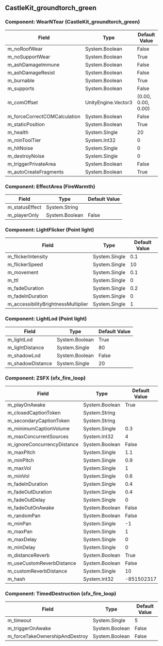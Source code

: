 ## CastleKit_groundtorch_green

### Component: WearNTear (CastleKit_groundtorch_green)

|Field|Type|Default Value|
|---|---|---|
|m_noRoofWear|System.Boolean|False|
|m_noSupportWear|System.Boolean|True|
|m_ashDamageImmune|System.Boolean|False|
|m_ashDamageResist|System.Boolean|False|
|m_burnable|System.Boolean|True|
|m_supports|System.Boolean|False|
|m_comOffset|UnityEngine.Vector3|(0.00, 0.00, 0.00)|
|m_forceCorrectCOMCalculation|System.Boolean|False|
|m_staticPosition|System.Boolean|True|
|m_health|System.Single|20|
|m_minToolTier|System.Int32|0|
|m_hitNoise|System.Single|0|
|m_destroyNoise|System.Single|0|
|m_triggerPrivateArea|System.Boolean|False|
|m_autoCreateFragments|System.Boolean|True|

### Component: EffectArea (FireWarmth)

|Field|Type|Default Value|
|---|---|---|
|m_statusEffect|System.String||
|m_playerOnly|System.Boolean|False|

### Component: LightFlicker (Point light)

|Field|Type|Default Value|
|---|---|---|
|m_flickerIntensity|System.Single|0.1|
|m_flickerSpeed|System.Single|10|
|m_movement|System.Single|0.1|
|m_ttl|System.Single|0|
|m_fadeDuration|System.Single|0.2|
|m_fadeInDuration|System.Single|0|
|m_accessibilityBrightnessMultiplier|System.Single|1|

### Component: LightLod (Point light)

|Field|Type|Default Value|
|---|---|---|
|m_lightLod|System.Boolean|True|
|m_lightDistance|System.Single|80|
|m_shadowLod|System.Boolean|False|
|m_shadowDistance|System.Single|20|

### Component: ZSFX (sfx_fire_loop)

|Field|Type|Default Value|
|---|---|---|
|m_playOnAwake|System.Boolean|True|
|m_closedCaptionToken|System.String||
|m_secondaryCaptionToken|System.String||
|m_minimumCaptionVolume|System.Single|0.3|
|m_maxConcurrentSources|System.Int32|4|
|m_ignoreConcurrencyDistance|System.Boolean|False|
|m_maxPitch|System.Single|1.1|
|m_minPitch|System.Single|0.9|
|m_maxVol|System.Single|1|
|m_minVol|System.Single|0.6|
|m_fadeInDuration|System.Single|0.4|
|m_fadeOutDuration|System.Single|0.4|
|m_fadeOutDelay|System.Single|0|
|m_fadeOutOnAwake|System.Boolean|False|
|m_randomPan|System.Boolean|False|
|m_minPan|System.Single|-1|
|m_maxPan|System.Single|1|
|m_maxDelay|System.Single|0|
|m_minDelay|System.Single|0|
|m_distanceReverb|System.Boolean|True|
|m_useCustomReverbDistance|System.Boolean|False|
|m_customReverbDistance|System.Single|10|
|m_hash|System.Int32|-851502317|

### Component: TimedDestruction (sfx_fire_loop)

|Field|Type|Default Value|
|---|---|---|
|m_timeout|System.Single|5|
|m_triggerOnAwake|System.Boolean|False|
|m_forceTakeOwnershipAndDestroy|System.Boolean|False|

